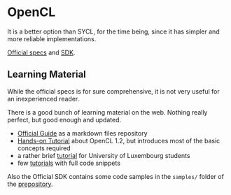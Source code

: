 # OpenCL

It is a better option than SYCL, for the time being, since it has simpler and
more reliable implementations.

[Official specs](https://www.khronos.org/opencl/) and
[SDK](https://github.com/KhronosGroup/OpenCL-SDK).

## Learning Material

While the official specs is for sure comprehensive, it is not very useful for an
inexperienced reader.

There is a good bunch of learning material on the web. Nothing really perfect,
but good enough and updated.

- [Official Guide](https://github.com/KhronosGroup/OpenCL-Guide) as a markdown
  files repository
- [Hands-on Tutorial](https://www.nersc.gov/assets/pubs_presos/MattsonTutorialSC14.pdf)
  about OpenCL 1.2, but introduces most of the basic concepts required
- a rather brief
  [tutorial](https://ulhpc-tutorials.readthedocs.io/en/latest/gpu/opencl/#opencls-target-audience)
  for University of Luxembourg students
- few [tutorials](https://github.com/gcielniak/OpenCL-Tutorials) with full code
  snippets

Also the Official SDK contains some code samples in the `samples/` folder of the
[prepository](https://github.com/KhronosGroup/OpenCL-SDK).
